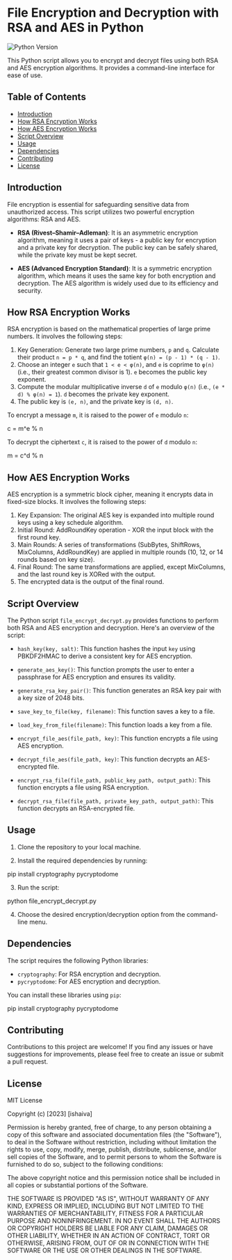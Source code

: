 # File Encryption and Decryption with RSA and AES in Python

![Python Version](https://img.shields.io/badge/python-3.x-blue.svg)

This Python script allows you to encrypt and decrypt files using both RSA and AES encryption algorithms. It provides a command-line interface for ease of use.

## Table of Contents

- [Introduction](#introduction)
- [How RSA Encryption Works](#how-rsa-encryption-works)
- [How AES Encryption Works](#how-aes-encryption-works)
- [Script Overview](#script-overview)
- [Usage](#usage)
- [Dependencies](#dependencies)
- [Contributing](#contributing)
- [License](#license)

## Introduction

File encryption is essential for safeguarding sensitive data from unauthorized access. This script utilizes two powerful encryption algorithms: RSA and AES.

- **RSA (Rivest–Shamir–Adleman)**: It is an asymmetric encryption algorithm, meaning it uses a pair of keys - a public key for encryption and a private key for decryption. The public key can be safely shared, while the private key must be kept secret.

- **AES (Advanced Encryption Standard)**: It is a symmetric encryption algorithm, which means it uses the same key for both encryption and decryption. The AES algorithm is widely used due to its efficiency and security.

## How RSA Encryption Works

RSA encryption is based on the mathematical properties of large prime numbers. It involves the following steps:

1. Key Generation: Generate two large prime numbers, `p` and `q`. Calculate their product `n = p * q`, and find the totient `φ(n) = (p - 1) * (q - 1)`.
2. Choose an integer `e` such that `1 < e < φ(n)`, and `e` is coprime to `φ(n)` (i.e., their greatest common divisor is 1). `e` becomes the public key exponent.
3. Compute the modular multiplicative inverse `d` of `e` modulo `φ(n)` (i.e., `(e * d) % φ(n) = 1`). `d` becomes the private key exponent.
4. The public key is `(e, n)`, and the private key is `(d, n)`.

To encrypt a message `m`, it is raised to the power of `e` modulo `n`:

c = m^e % n

To decrypt the ciphertext `c`, it is raised to the power of `d` modulo `n`:

m = c^d % n


## How AES Encryption Works

AES encryption is a symmetric block cipher, meaning it encrypts data in fixed-size blocks. It involves the following steps:

1. Key Expansion: The original AES key is expanded into multiple round keys using a key schedule algorithm.
2. Initial Round: AddRoundKey operation - XOR the input block with the first round key.
3. Main Rounds: A series of transformations (SubBytes, ShiftRows, MixColumns, AddRoundKey) are applied in multiple rounds (10, 12, or 14 rounds based on key size).
4. Final Round: The same transformations are applied, except MixColumns, and the last round key is XORed with the output.
5. The encrypted data is the output of the final round.

## Script Overview

The Python script `file_encrypt_decrypt.py` provides functions to perform both RSA and AES encryption and decryption. Here's an overview of the script:

- `hash_key(key, salt)`: This function hashes the input `key` using PBKDF2HMAC to derive a consistent key for AES encryption.

- `generate_aes_key()`: This function prompts the user to enter a passphrase for AES encryption and ensures its validity.

- `generate_rsa_key_pair()`: This function generates an RSA key pair with a key size of 2048 bits.

- `save_key_to_file(key, filename)`: This function saves a key to a file.

- `load_key_from_file(filename)`: This function loads a key from a file.

- `encrypt_file_aes(file_path, key)`: This function encrypts a file using AES encryption.

- `decrypt_file_aes(file_path, key)`: This function decrypts an AES-encrypted file.

- `encrypt_rsa_file(file_path, public_key_path, output_path)`: This function encrypts a file using RSA encryption.

- `decrypt_rsa_file(file_path, private_key_path, output_path)`: This function decrypts an RSA-encrypted file.

## Usage

1. Clone the repository to your local machine.

2. Install the required dependencies by running:

pip install cryptography pycryptodome


3. Run the script:

python file_encrypt_decrypt.py


4. Choose the desired encryption/decryption option from the command-line menu.

## Dependencies

The script requires the following Python libraries:

- `cryptography`: For RSA encryption and decryption.
- `pycryptodome`: For AES encryption and decryption.

You can install these libraries using `pip`:

pip install cryptography pycryptodome


## Contributing

Contributions to this project are welcome! If you find any issues or have suggestions for improvements, please feel free to create an issue or submit a pull request.

## License

MIT License

Copyright (c) [2023] [ishaiva]

Permission is hereby granted, free of charge, to any person obtaining a copy
of this software and associated documentation files (the "Software"), to deal
in the Software without restriction, including without limitation the rights
to use, copy, modify, merge, publish, distribute, sublicense, and/or sell
copies of the Software, and to permit persons to whom the Software is
furnished to do so, subject to the following conditions:

The above copyright notice and this permission notice shall be included in all
copies or substantial portions of the Software.

THE SOFTWARE IS PROVIDED "AS IS", WITHOUT WARRANTY OF ANY KIND, EXPRESS OR
IMPLIED, INCLUDING BUT NOT LIMITED TO THE WARRANTIES OF MERCHANTABILITY,
FITNESS FOR A PARTICULAR PURPOSE AND NONINFRINGEMENT. IN NO EVENT SHALL THE
AUTHORS OR COPYRIGHT HOLDERS BE LIABLE FOR ANY CLAIM, DAMAGES OR OTHER
LIABILITY, WHETHER IN AN ACTION OF CONTRACT, TORT OR OTHERWISE, ARISING FROM,
OUT OF OR IN CONNECTION WITH THE SOFTWARE OR THE USE OR OTHER DEALINGS IN THE
SOFTWARE.

